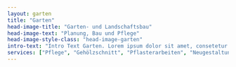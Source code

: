 ```yaml
---
layout: garten
title: "Garten"
head-image-title: "Garten- und Landschaftsbau"
head-image-text: "Planung, Bau und Pflege"
head-image-style-class: "head-image-garten"
intro-text: "Intro Text Garten. Lorem ipsum dolor sit amet, consetetur sadipscing elitr, sed diam nonumy eirmod tempor invidunt ut labore et dolore magna aliquyam erat, sed diam voluptua. At vero eos et accusam et justo duo dolores et ea rebum. Stet clita kasd gubergren, no sea takimata sanctus est Lorem ipsum dolor sit amet. Lorem ipsum dolor sit amet, consetetur sadipscing elitr, sed diam nonumy eirmod tempor invidunt ut labore et dolore magna aliquyam erat, sed diam voluptua. At vero eos et accusam et justo duo dolores et ea rebum. Stet clita kasd gubergren, no sea takimata sanctus est Lorem ipsum dolor sit amet."
services: ["Pflege", "Gehölzschnitt", "Pflasterarbeiten", "Neugestaltung", "Gartenteiche", "Beratung", "Bewässerung", "Zäune", "Dachbegrünung"]
---
```

